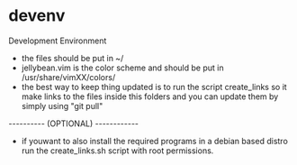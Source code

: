 devenv
======

Development Environment

- the files should be put in ~/
- jellybean.vim is the color scheme and should be put in /usr/share/vimXX/colors/
- the best way to keep thing updated is to run the script create_links so it 
    make links to the files inside this folders and you can update them by
    simply using "git pull"

---------- (OPTIONAL) ------------
- if youwant to also install the required programs in a debian based distro
    run the create_links.sh script with root permissions.
